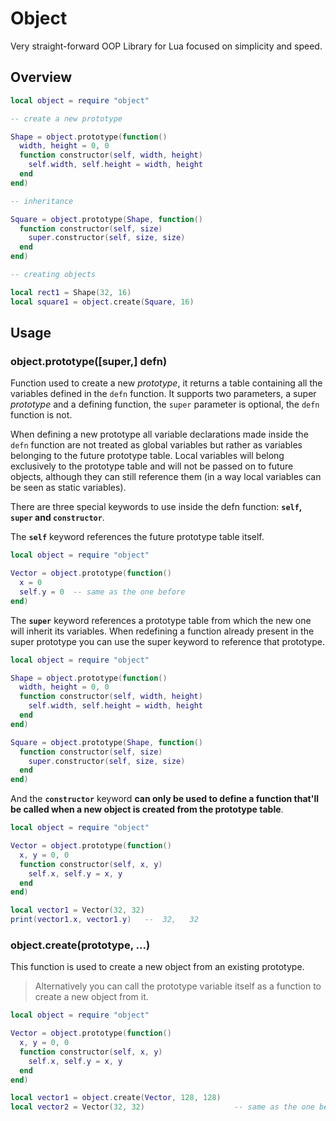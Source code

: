 # Object

Very straight-forward OOP Library for Lua focused on simplicity and speed.

## Overview

````lua
local object = require "object"

-- create a new prototype

Shape = object.prototype(function()
  width, height = 0, 0
  function constructor(self, width, height)
    self.width, self.height = width, height
  end
end)

-- inheritance

Square = object.prototype(Shape, function()
  function constructor(self, size)
    super.constructor(self, size, size)
  end
end)

-- creating objects

local rect1 = Shape(32, 16)
local square1 = object.create(Square, 16)
````

## Usage
### object.prototype([super,] defn)
Function used to create a new _prototype_, it returns a table containing all the variables defined in the `defn` function. 
It supports two parameters, a super _prototype_ and a defining function, the `super` parameter is optional, the `defn` function is not.

When defining a new prototype all variable declarations made inside the `defn` function are not treated as global variables but rather as variables belonging to the future prototype table. Local variables will belong exclusively to the prototype table and will not be passed on to future objects, although they can still reference them (in a way local variables can be seen as static variables).

There are three special keywords to use inside the defn function: **`self`, `super` and `constructor`**. 

The **`self`** keyword references the future prototype table itself.
````lua
local object = require "object"

Vector = object.prototype(function()
  x = 0       
  self.y = 0  -- same as the one before 
end)
````

The **`super`** keyword references a prototype table from which the new one will inherit its variables. When redefining a function already present in the super prototype you can use the super keyword to reference that prototype.

````lua
local object = require "object"

Shape = object.prototype(function()
  width, height = 0, 0
  function constructor(self, width, height)
    self.width, self.height = width, height
  end
end)

Square = object.prototype(Shape, function()
  function constructor(self, size)
    super.constructor(self, size, size)
  end
end)
````

And the **`constructor`** keyword **can only be used to define a function that'll be called when a new object is created from the prototype table**.

````lua
local object = require "object"

Vector = object.prototype(function()
  x, y = 0, 0
  function constructor(self, x, y)
    self.x, self.y = x, y
  end
end)

local vector1 = Vector(32, 32)
print(vector1.x, vector1.y)   --  32,   32
````

### object.create(prototype, ...)

This function is used to create a new object from an existing prototype.
> Alternatively you can call the prototype variable itself as a function to create a new object from it.

````lua
local object = require "object"

Vector = object.prototype(function()
  x, y = 0, 0
  function constructor(self, x, y)
    self.x, self.y = x, y
  end
end)

local vector1 = object.create(Vector, 128, 128)
local vector2 = Vector(32, 32)                    -- same as the one before
````
